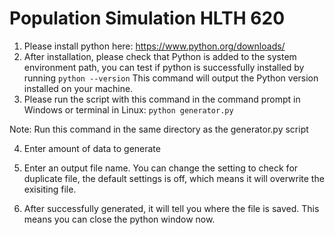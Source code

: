 # Population Simulation HLTH 620 

1. Please install python here: https://www.python.org/downloads/
2. After installation, please check that Python is added to the system environment path, you can test if python is successfully installed by running `python --version` 
This command will output the Python version installed on your machine.
3. Please run the script with this command in the command prompt in Windows or terminal in Linux:
`python generator.py` 

Note: Run this command in the same directory as the generator.py script

4. Enter amount of data to generate

5. Enter an output file name. You can change the setting to check for duplicate file, the default settings is off, which means it will overwrite the exisiting file.

6. After successfully generated, it will tell you where the file is saved. This means you can close the python window now.
